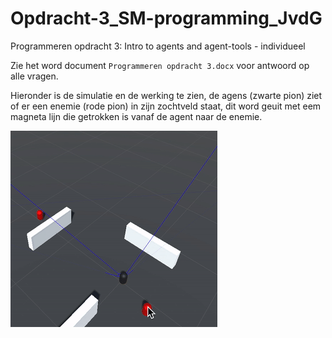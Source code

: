 # Opdracht-3_SM-programming_JvdG
Programmeren opdracht 3: Intro to agents and agent-tools - individueel

Zie het word document `Programmeren opdracht 3.docx` voor antwoord op alle vragen.

Hieronder is de simulatie en de werking te zien, de agens (zwarte pion) ziet of er een enemie (rode pion) in zijn zochtveld staat, dit word geuit met eem magneta lijn die getrokken is vanaf de agent naar de enemie.

![Alt Text](ezgif.com-gif-maker.gif)
